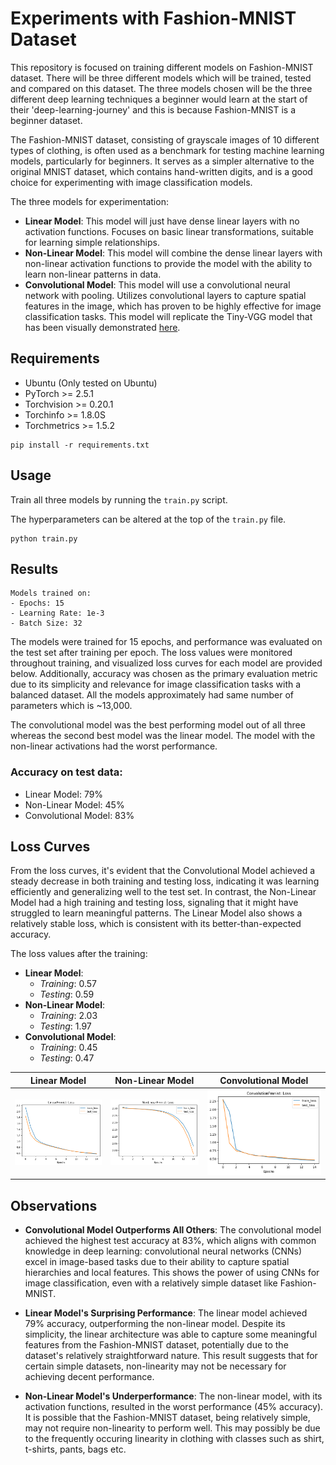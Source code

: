 # Experiments with Fashion-MNIST Dataset

This repository is focused on training different models on Fashion-MNIST dataset. There will be three different models which will be trained, tested and compared on this dataset. The three models chosen will be the three different deep learning techniques a beginner would learn at the start of their 'deep-learning-journey' and this is because Fashion-MNIST is a beginner dataset.

The Fashion-MNIST dataset, consisting of grayscale images of 10 different types of clothing, is often used as a benchmark for testing machine learning models, particularly for beginners. It serves as a simpler alternative to the original MNIST dataset, which contains hand-written digits, and is a good choice for experimenting with image classification models.

The three models for experimentation:
- **Linear Model**: This model will just have dense linear layers with no activation functions. Focuses on basic linear transformations, suitable for learning simple relationships.
- **Non-Linear Model**: This model will combine the dense linear layers with non-linear activation functions to provide the model with the ability to learn non-linear patterns in data.
- **Convolutional Model**: This model will use a convolutional neural network with pooling. Utilizes convolutional layers to capture spatial features in the image, which has proven to be highly effective for image classification tasks. This model will replicate the Tiny-VGG model that has been visually demonstrated [here]('https://poloclub.github.io/cnn-explainer/').

## Requirements

- Ubuntu (Only tested on Ubuntu)
- PyTorch >= 2.5.1
- Torchvision >= 0.20.1
- Torchinfo >= 1.8.0S
- Torchmetrics >= 1.5.2

```
pip install -r requirements.txt
```

## Usage

Train all three models by running the `train.py` script.

The hyperparameters can be altered at the top of the `train.py` file.

```
python train.py
```

## Results

    Models trained on:
    - Epochs: 15
    - Learning Rate: 1e-3
    - Batch Size: 32

The models were trained for 15 epochs, and performance was evaluated on the test set after training per epoch. The loss values were monitored throughout training, and visualized loss curves for each model are provided below. Additionally, accuracy was chosen as the primary evaluation metric due to its simplicity and relevance for image classification tasks with a balanced dataset. All the models approximately had same number of parameters which is ~13,000. 

The convolutional model was the best performing model out of all three whereas the second best model was the linear model. The model with the non-linear activations had the worst performance.

### Accuracy on test data:
- Linear Model: 79% 
- Non-Linear Model: 45%
- Convolutional Model: 83%

## Loss Curves

From the loss curves, it's evident that the Convolutional Model achieved a steady decrease in both training and testing loss, indicating it was learning efficiently and generalizing well to the test set. In contrast, the Non-Linear Model had a high training and testing loss, signaling that it might have struggled to learn meaningful patterns. The Linear Model also shows a relatively stable loss, which is consistent with its better-than-expected accuracy.

The loss values after the training:
- **Linear Model**: 
    - *Training*: 0.57
    - *Testing*: 0.59
- **Non-Linear Model**: 
    - *Training*: 2.03
    - *Testing*: 1.97
- **Convolutional Model**: 
    - *Training*: 0.45
    - *Testing*: 0.47

Linear Model                                                | Non-Linear Model                                                | Convolutional Model                                                 |
:----------------------------------------------------------:|:---------------------------------------------------------------:|:-------------------------------------------------------------------:|
![Loss curves of Linear Model](./results/LinearFmnist.png)  |![Loss curves of Non-Linear Model](./results/NonLinearFmnist.png)|![Loss curves of Convolution Model](./results/ConvolutionFmnist.png) |

## Observations

- **Convolutional Model Outperforms All Others**: The convolutional model achieved the highest test accuracy at 83%, which aligns with common knowledge in deep learning: convolutional neural networks (CNNs) excel in image-based tasks due to their ability to capture spatial hierarchies and local features. This shows the power of using CNNs for image classification, even with a relatively simple dataset like Fashion-MNIST.

- **Linear Model's Surprising Performance**: The linear model achieved 79% accuracy, outperforming the non-linear model. Despite its simplicity, the linear architecture was able to capture some meaningful features from the Fashion-MNIST dataset, potentially due to the dataset's relatively straightforward nature. This result suggests that for certain simple datasets, non-linearity may not be necessary for achieving decent performance.

- **Non-Linear Model's Underperformance**: The non-linear model, with its activation functions, resulted in the worst performance (45% accuracy). It is possible that the Fashion-MNIST dataset, being relatively simple, may not require non-linearity to perform well. This may possibly be due to the frequently occuring linearity in clothing with classes such as shirt, t-shirts, pants, bags etc.